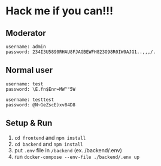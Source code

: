 # Hack me if you can!!!

## Moderator
```
username: admin
password: 234I3U5890RHAU8FJAGBEWFH823O98R0IW0AJG1..,,,/.
```

## Normal user
```
username: test
password: \E.fn$Enr=MW^"5W

username: testtest
password: @N~GeZscE)xv84D8
```

## Setup & Run

1. `cd frontend` and `npm install`
2. `cd backend` and `npm install`
3. put `.env` file in `/backend` (ex. /backend/.env)
4. run `docker-compose --env-file ./backend/.env up`
